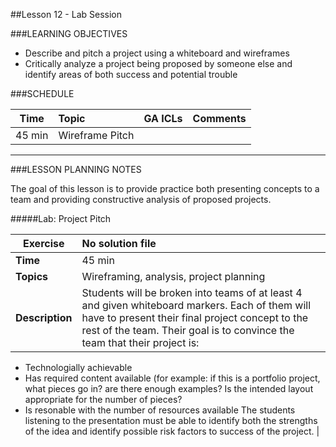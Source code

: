 ##Lesson 12 - Lab Session 


###LEARNING OBJECTIVES

*	Describe and pitch a project using a whiteboard and wireframes
*   Critically analyze a project being proposed by someone else and identify areas of both success and potential trouble


###SCHEDULE

| Time        | Topic| GA ICLs| Comments |
| ------------- |:-------------|:-------------------|:----------------|
| 45 min | Wireframe Pitch |  |


---

###LESSON PLANNING NOTES

The goal of this lesson is to provide practice both presenting concepts to a team and providing constructive analysis of proposed projects.

#####Lab: Project Pitch

| Exercise | No solution file|
| ------------- |:-------------|
| __Time__ | 45 min | 
| __Topics__ | Wireframing, analysis, project planning | 
| __Description__| Students will be broken into teams of at least 4 and given whiteboard markers. Each of them will have to present their final project concept to the rest of the team. Their goal is to convince the team that their project is:
* Technologially achievable
* Has required content available (for example: if this is a portfolio project, what pieces go in? are there enough examples? Is the intended layout appropriate for the number of pieces?
* Is resonable with the number of resources available
The students listening to the presentation must be able to identify both the strengths of the idea and identify possible risk factors to success of the project.
|    
